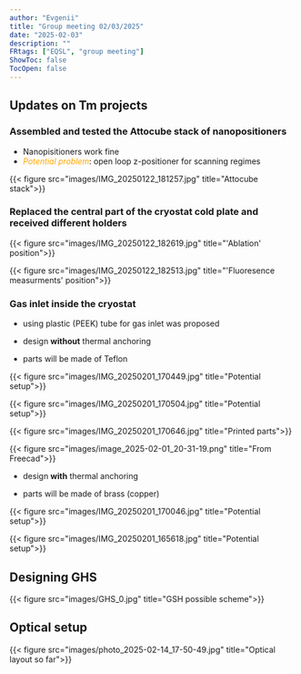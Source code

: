 ```yaml
---
author: "Evgenii"
title: "Group meeting 02/03/2025"
date: "2025-02-03"
description: ""
FRtags: ["EQSL", "group meeting"]
ShowToc: false
TocOpen: false
---
```


## Updates on Tm projects

### Assembled and tested the Attocube stack of nanopositioners

- Nanopisitioners work fine
- <span style="color:orange;">_Potential problem_</span>: open loop z-positioner for scanning regimes

{{< figure src="images/IMG_20250122_181257.jpg" title="Attocube stack">}}

### Replaced the central part of the cryostat cold plate and received different holders

{{< figure src="images/IMG_20250122_182619.jpg" title="'Ablation' position">}}

{{< figure src="images/IMG_20250122_182513.jpg" title="'Fluoresence measurments' position">}}

### Gas inlet inside the cryostat

- using plastic (PEEK) tube for gas inlet was proposed

- design **without** thermal anchoring

- parts will be made of Teflon

{{< figure src="images/IMG_20250201_170449.jpg" title="Potential setup">}}

{{< figure src="images/IMG_20250201_170504.jpg" title="Potential setup">}}

{{< figure src="images/IMG_20250201_170646.jpg" title="Printed parts">}}

{{< figure src="images/image_2025-02-01_20-31-19.png" title="From Freecad">}}

- design **with** thermal anchoring

- parts will be made of brass (copper)

{{< figure src="images/IMG_20250201_170046.jpg" title="Potential setup">}}

{{< figure src="images/IMG_20250201_165618.jpg" title="Potential setup">}}
    
## Designing GHS

{{< figure src="images/GHS_0.jpg" title="GSH possible scheme">}}

## Optical setup

{{< figure src="images/photo_2025-02-14_17-50-49.jpg" title="Optical layout so far">}}